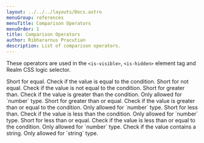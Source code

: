 ```yaml
---
layout: ../../../layouts/Docs.astro
menuGroup: references
menuTitle: Comparison Operators
menuOrder: 1
title: Comparison Operators
author: Ribhararnus Pracutian
description: List of comparison operators.
---
```


These operators are used in the <anchor-link href="/references/elements/is-visible">`<is-visible>`</anchor-link>, <anchor-link href="/references/elements/is-hidden">`<is-hidden>`</anchor-link> element tag and <anchor-link href="/docs/learn/css">Realm CSS logic selector</anchor-link>.

<ref-section title="Operator List">
  <ref-item-def name="eq">
    Short for equal. Check if the value is equal to the condition.
  </ref-item-def>
  <ref-item-def name="neq">
    Short for not equal. Check if the value is not equal to the condition.
  </ref-item-def>
  <ref-item-def name="gt">
    Short for greater than. Check if the value is greater than the condition. Only allowed for `number` type.
  </ref-item-def>
  <ref-item-def name="gte">
    Short for greater than or equal. Check if the value is greater than or equal to the condition. Only allowed for `number` type.
  </ref-item-def>
  <ref-item-def name="lt">
    Short for less than. Check if the value is less than the condition. Only allowed for `number` type.
  </ref-item-def>
  <ref-item-def name="lte">
    Short for less than or equal. Check if the value is less than or equal to the condition. Only allowed for `number` type.
  </ref-item-def>
  <ref-item-def name="contains">
    Check if the value contains a string. Only allowed for `string` type.
  </ref-item-def>
</ref-section>
